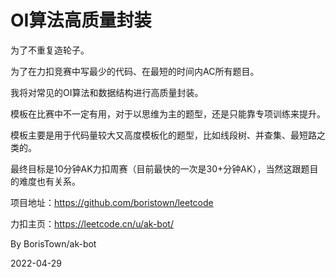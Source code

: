 # OI算法高质量封装

为了不重复造轮子。

为了在力扣竞赛中写最少的代码、在最短的时间内AC所有题目。

我将对常见的OI算法和数据结构进行高质量封装。

模板在比赛中不一定有用，对于以思维为主的题型，还是只能靠专项训练来提升。

模板主要是用于代码量较大又高度模板化的题型，比如线段树、并查集、最短路之类的。

最终目标是10分钟AK力扣周赛（目前最快的一次是30+分钟AK），当然这跟题目的难度也有关系。

项目地址：https://github.com/boristown/leetcode

力扣主页：https://leetcode.cn/u/ak-bot/

 By BorisTown/ak-bot

 2022-04-29
